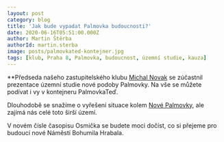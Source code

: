 ```yaml
---
layout: post
category: blog
title: 'Jak bude vypadat Palmovka budoucnosti?'
date: 2020-06-16T05:51:00.000Z
author: Martin Štěrba
authorId: martin.sterba
image: posts/palmovkated-kontejner.jpg
tags: [klub, Praha 8, Palmovka, budoucnost, územní studie, kauza]
---
```


**Předseda našeho zastupitelského klubu [Michal Novak](https://praha8.pirati.cz/lide/michal-novak/) se zúčastnil prezentace územní studie nové podoby Palmovky. Na vše se můžete podívat i vy v kontejneru PalmovkaTeď.

Dlouhodobě se snažíme o vyřešení situace kolem [Nové Palmovky](https://praha8.pirati.cz/aktuality/palmovku-nechceme-prodavat-pod-cenou.html), ale zajímá nás celé toto širší území. 

V novém čísle časopisu Osmička se budete moci dočíst, co si přejeme pro budoucí nové Náměstí Bohumila Hrabala.
